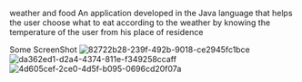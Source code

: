 weather and food
An application developed in the Java language that helps the user choose what to eat according to the weather by knowing the temperature of the user from his place of residence

Some ScreenShot
![82722b28-239f-492b-9018-ce2945fc1bce](https://user-images.githubusercontent.com/68753686/150504655-12b67f30-0fc7-4c04-a984-7d9d4f4c5e58.jpg)
![da362ed1-d2a4-4374-811e-f349258ccaff](https://user-images.githubusercontent.com/68753686/150504659-79d16e80-2384-432f-8107-c24b3c066141.jpg)
![4d605cef-2ce0-4d5f-b095-0696cd20f07a](https://user-images.githubusercontent.com/68753686/150504662-2a627d3b-ecf1-44e6-8af9-0ded93d67fe8.jpg)

